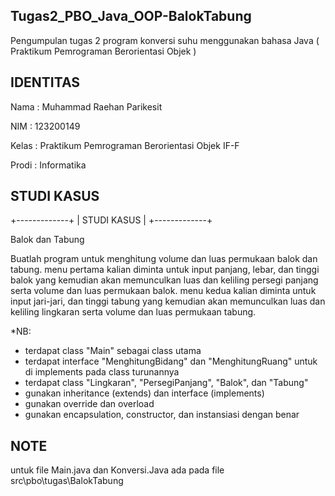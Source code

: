 ## Tugas2_PBO_Java_OOP-BalokTabung
Pengumpulan tugas 2 program konversi suhu menggunakan bahasa Java ( Praktikum Pemrograman Berorientasi Objek )
## IDENTITAS
Nama  : Muhammad Raehan Parikesit

NIM   : 123200149

Kelas : Praktikum Pemrograman Berorientasi Objek IF-F

Prodi : Informatika
## STUDI KASUS 
+-------------+
| STUDI KASUS |
+-------------+

Balok dan Tabung

Buatlah program untuk menghitung volume dan luas permukaan balok dan tabung.
menu pertama kalian diminta untuk input panjang, lebar, dan tinggi balok yang kemudian akan memunculkan luas dan keliling persegi panjang serta volume dan luas permukaan balok.
menu kedua kalian diminta untuk input jari-jari, dan tinggi tabung yang kemudian akan memunculkan luas 
dan keliling lingkaran serta volume dan luas permukaan tabung.

*NB:
- terdapat class "Main" sebagai class utama
- terdapat interface "MenghitungBidang" dan "MenghitungRuang" untuk di implements pada class turunannya
- terdapat class "Lingkaran", "PersegiPanjang", "Balok", dan "Tabung"
- gunakan inheritance (extends) dan interface (implements)
- gunakan override dan overload
- gunakan encapsulation, constructor, dan instansiasi dengan benar


## NOTE
untuk file Main.java dan Konversi.Java ada pada file src\pbo\tugas\BalokTabung


